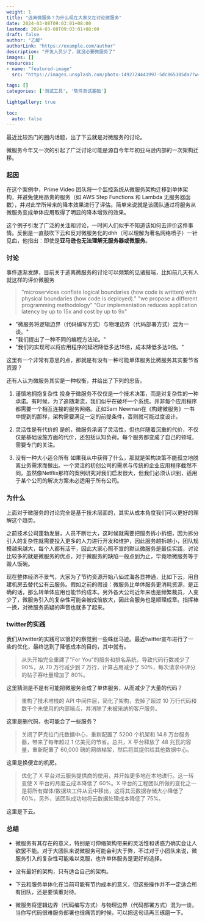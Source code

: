 ```yaml
---
weight: 1
title: "逃离微服务？为什么现在大家又在讨论微服务"
date: 2024-03-08T09:03:01+08:00
lastmod: 2024-03-08T09:03:01+08:00
draft: false
author: "乙醇"
authorLink: "https://example.com/author"
description: "开发人员少了，就没必要微服务了"
images: []
resources:
- name: "featured-image"
  src: "https://images.unsplash.com/photo-1492724441997-5dc865305da7?w=300"

tags: []
categories: ['测试工具', '软件测试基础']

lightgallery: true

toc:
  auto: false
---
```


最近比较热门的圈内话题，出了下云就是对微服务的讨论。

微服务今年又一次的引起了广泛讨论可能是源自今年年初亚马逊内部的一次架构迁移。

### 起因

在这个案例中，Prime Video 团队将一个监控系统从微服务架构迁移到单体架构，并避免使用昂贵的服务（如 AWS Step Functions 和 Lambda 无服务器函数），并对此举所带来的降本效果进行了评估。简单来说就是该团队通过将服务从微服务变成单体应用取得了明显的降本增效的效果。

这个例子引发了广泛的关注和讨论，一时间人们似乎不知道该如何去评价这件事情。反倒是一直鼓吹下云和反对微服务化的dhh（可以理解为著名网络喷子）一针见血，他指出：即使是**亚马逊也无法理解无服务器或微服务**。

### 讨论

事件逐渐发酵，目前关于逃离微服务的讨论可以频繁的见诸报端，比如前几天有人就这样的评价微服务

> "microservices conflate logical boundaries (how code is written) with physical boundaries (how code is deployed)."
> "we propose a different programming methodology"
> "Our implementation reduces application latency by up to 15x and cost by up to 9x"

- "微服务将逻辑边界（代码编写方式）与物理边界（代码部署方式）混为一谈。"
- "我们提出了一种不同的编程方法论。"
- "我们的实现可以将应用程序的延迟降低多达15倍，成本降低多达9倍。"

这里有一个非常有意思的点，那就是有没有一种可能单体服务比微服务其实要节省资源？

还有人认为微服务其实是一种权衡，并给出了下列的忠告。

1. 谨慎地拥抱复杂性
投身于微服务不仅仅是一个技术决策，而是对复杂性的一种承诺。有时候，为了追随潮流，我们似乎在破坏一个系统。并非每个应用程序都需要一个相互连接的服务网络。正如Sam Newman在《构建微服务》一书中提到的那样，架构需要满足一定的前提条件，否则就可能过度设计。

2. 灵活性是有代价的
是的，微服务承诺了灵活性，但也伴随着沉重的代价，不仅仅是基础设施方面的代价，还包括认知负荷。每个服务都变成了自己的领域，需要专门的关注。

3. 没有一种大小适合所有
如果我从中获得了什么，那就是架构决策不能孤立地脱离业务需求而做出。一个灵活的初创公司的需求与传统的企业应用程序截然不同。虽然像Netflix那样的案例研究对我们启发很大，但我们必须认识到，适用于某个公司的解决方案未必适用于所有公司。


### 为什么

上面对于微服务的讨论完全是基于技术层面的，其实从成本角度我们可以更好的理解这个趋势。

之前技术公司蓬勃发展，人员不断壮大，这时候就需要把服务拆小拆细，因为拆分引入的复杂性就需要投入更多的人力进行开发和维护，因此服务越拆越小，团队规模越来越大，每个人都有活干，因此大家心照不宣的默认微服务是最佳实践，讨论比较多的就是微服务的优点，对于微服务的缺陷一般点到为止，毕竟喷微服务等于毁人饭碗。

现在整体经济不景气，大家为了节约资源开始八仙过海各显神通，比如下云，用自建机房去替代公有云服务。假如之前的假设：微服务比单体服务更消耗资源，是正确的话，那么转单体应用也能节约成本。另外各大公司近年来也是频繁裁员，人变少了，微服务引入的复杂性可能会被成倍放大，因此合服务也是顺理成章。指挥棒一换，对微服务质疑的声音也就多了起来。

### twitter的实践

我们从twitter的实践可以很好的察觉到一些蛛丝马迹。最近twitter宣布进行了一些的优化，最终达到了降低成本的目的，其中就有。

> 从头开始完全重建了"For You"的服务和排名系统，导致代码行数减少了90%，从 70 万行减少到 7 万行，计算占用减少了 50%，每次请求中评分的帖子吞吐量增加了 80%。

这里猜测是不是有可能把微服务合成了单体服务，从而减少了大量的代码？

> 重构了技术堆栈的 API 中间件层，简化了架构，去掉了超过 10 万行代码和数千个未使用的内部端点，并消除了未被采纳的客户服务。

这里是删代码，也可能合了一些服务？

> 关闭了萨克拉门托数据中心，重新配置了 5200 个机架和 14.8 万台服务器，带来了每年超过 1 亿美元的节省。总共，X 平台释放了 48 兆瓦的容量，重新配置了 60,000 磅的网络梯架，然后将其提供给其他数据中心。

这里是换便宜的机房。

> 优化了 X 平台对云服务提供商的使用，并开始更多地在本地进行。这一转变使 X 平台的月度云成本降低了 60%。X 平台的工程团队所做的变化之一是将所有媒体/数据块工件从云中移出，这将其云数据存储大小降低了 60%，另外，该团队成功地将云数据处理成本降低了 75%。

这里是下云。


### 总结

- 微服务有其存在的意义，特别是可伸缩架构带来的灵活性和诱惑力确实会让人欲罢不能。对于大团队来说微服务可能会利大于弊，不过对于小团队来说，微服务引入的复杂性可能难以克服，也许单体服务是更好的选择。

- 没有最好的架构，只有适合自己的架构。

- 下云和服务单体化在当前可能有节约成本的意义，但这些操作并不一定适合所有团队，还是要慎重对待。

- 微服务将逻辑边界（代码编写方式）与物理边界（代码部署方式）混为一谈，当你写代码很难服务部署也很痛苦的时候，可以把这句话再三琢磨一下。